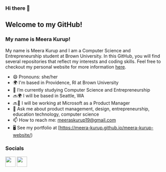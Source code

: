 ### Hi there 👋

## Welcome to my GitHub!
### My name is Meera Kurup!

My name is Meera Kurup and I am a Computer Science and Entrepreneurship student at Brown University. In this GitHub, you will find several repositories that reflect my interests and coding skills. Feel free to checkout my personal website for more information [here](https://meera-kurup.github.io/meera-kurup-website/).

* 😄 Pronouns: she/her
* 🌍  I'm based in Providence, RI at Brown University
* 🌱  I’m currently studying Computer Science and Entrepreneurship 
* 🔜🌍 I will be based in Seattle, WA 
* 🔜🔭 I will be working at Microsoft as a Product Manager
* 💬  Ask me about product management, design, entrepreneurship, education technology, computer science
* 📫 How to reach me: [meeraskurup19@gmail.com](mailto:meeraskurup19@gmail.com)
* 🖥️  See my portfolio at [https://meera-kurup.github.io/meera-kurup-website/)

### Socials

<p align="left"> <a href="https://github.com/meera-kurup" target="_blank" rel="noreferrer"><img src="https://raw.githubusercontent.com/danielcranney/readme-generator/main/public/icons/socials/github.svg" width="32" height="32" /></a> <a href="https://www.linkedin.com/in/meera-kurup/" target="_blank" rel="noreferrer"><img src="https://raw.githubusercontent.com/danielcranney/readme-generator/main/public/icons/socials/linkedin.svg" width="32" height="32" /></a></p>
